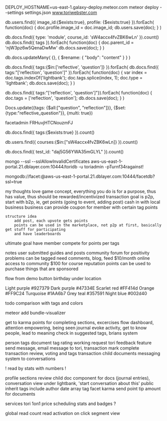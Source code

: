DEPLOY_HOSTNAME=us-east-1.galaxy-deploy.meteor.com meteor deploy --settings settings.json www.toriwebster.com


<!--image-->
db.users.find({ image_id:{$exists:true}, profile: {$exists:true} }).forEach(
    function(doc) {
        doc.profile.image_id = doc.image_id;
        db.users.save(doc);
    }
)


<!--db.docs.find({ type: 'module', course_id: 'sW4accx4fvZBK6wLn' }).count()-->
db.docs.find({ type: 'module', course_id: 'sW4accx4fvZBK6wLn' }).count()
db.docs.find({ tags }).forEach(
    function(doc) {
        doc.parent_id = 'njW3pz6w5QenaDwMw'
        db.docs.save(doc);
    }
)

db.docs.updateMany( {}, { $rename: { "body": "content" } } )



db.docs.find({ tags:{$in:['reflective', 'question']} }).forEach(
db.docs.find({ tags:"['reflection', 'question']" }).forEach(
    function(doc) {
        var index = doc.tags.indexOf('lightbank');
        doc.tags.splice(index, 1);
        doc.type = 'lightbank';
        db.docs.save(doc);
    }
)


db.docs.find({ tags:"['reflection', 'question']"}).forEach(
    function(doc) {
        doc.tags = ['reflection', 'question'];
        db.docs.save(doc);
    }
)

Docs.update({tags: {$all:["question", "reflection"]}}, {$set: {type:"reflective_question"}}, {multi: true})


facetadmin
FRHuvjHTCNouzmFJ

db.docs.find({ tags:{$exists:true} }).count()


db.users.find({ courses:{$in:["sW4accx4fvZBK6wLn]} }).count()



db.docs.find({ test_id: "daj5G56YWA35mGLYL" }).count()


mongo --ssl --sslAllowInvalidCertificates aws-us-east-1-portal.21.dblayer.com:10444/toridb -u toriadmin -pTurnf34ragainst!


mongodb://facet:<password>@aws-us-east-1-portal.21.dblayer.com:10444/facetdb?ssl=true


    
my thoughts
    love game concept, everything you do is for a purpose, thus has value, thus should be rewarded/incentivized
    transaction goal is p2p, start with b2p, ie, get points (going to event, adding post) cash in with local business
    business can provide coupon for member with certain tag points
    
    structure idea
        add post, each upvote gets points
        points can be used in the marketplace, not p2p at first, basically get stuff for participating
        and have leaderboards
        
        
ultimate goal
    have member compete for points per tags
    
    
notes
    user submitted guides and posts
    community forum for positivity
    problems can be tagged
    need comments, blog, feed
    $10/month online access to community
    $100 for course
    reputation points can be used to purchase things that are sponsored
    
    


flow from demo button
birthday under location


Light purple
#927379
Dark purple
#47334E
Scarlet red
#FF414d
Orange
#FF9C24
Turquoise 
#1AA6b7
Grey teal
#357591
Night blue
#002d40


todo
    comparison with tags and colors
    
meteor add bundle-visualizer



get to karma
points for completing sections, excercises
flow
dashboard, attention empowering, being seen
journal evoke activity, get to know people, lead to meaning 
check in
    suggested tags, brians system
    

person tags
document tag rating
working request tori feedback feature
    send message, email message to tori,
    transaction mark complete
transaction review, voting and tags
    transaction child documents
messaging system to conversations

! read by stats with numbers !

profile sections review
child doc component for docs (journal entries), conversation view under lightbank, 
    'start conversation about this'
    public
    inherit tags
    include author
date array tag facet
karma
    send point
    tip amount for documents
    
    
services
    tori 1on1
    price
    scheduling
stats and badges
    ?
    
global read count
    read activation on click
    segment view 